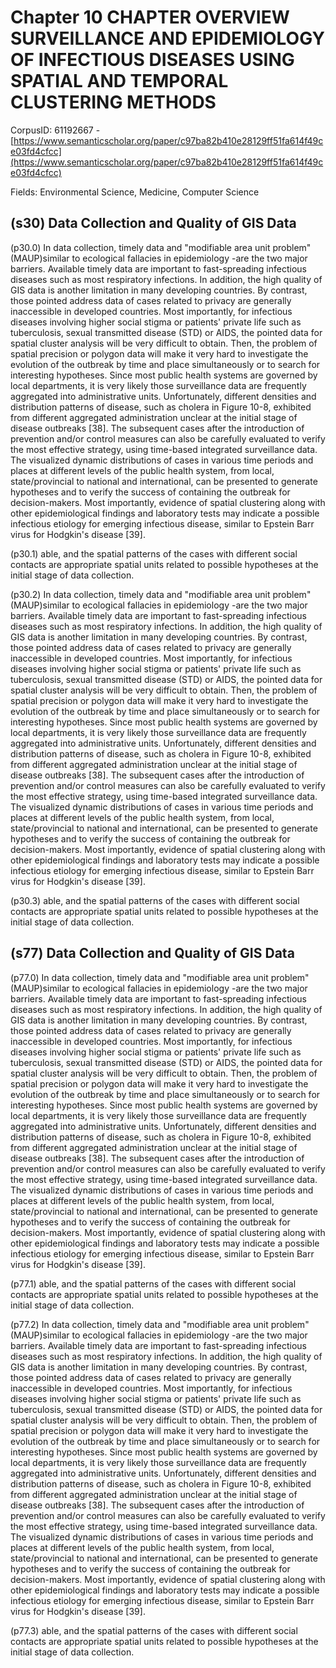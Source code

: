# Chapter 10 CHAPTER OVERVIEW SURVEILLANCE AND EPIDEMIOLOGY OF INFECTIOUS DISEASES USING SPATIAL AND TEMPORAL CLUSTERING METHODS

CorpusID: 61192667 - [https://www.semanticscholar.org/paper/c97ba82b410e28129ff51fa614f49ce03fd4cfcc](https://www.semanticscholar.org/paper/c97ba82b410e28129ff51fa614f49ce03fd4cfcc)

Fields: Environmental Science, Medicine, Computer Science

## (s30) Data Collection and Quality of GIS Data
(p30.0) In data collection, timely data and "modifiable area unit problem" (MAUP)similar to ecological fallacies in epidemiology -are the two major barriers. Available timely data are important to fast-spreading infectious diseases such as most respiratory infections. In addition, the high quality of GIS data is another limitation in many developing countries. By contrast, those pointed address data of cases related to privacy are generally inaccessible in developed countries. Most importantly, for infectious diseases involving higher social stigma or patients' private life such as tuberculosis, sexual transmitted disease (STD) or AIDS, the pointed data for spatial cluster analysis will be very difficult to obtain. Then, the problem of spatial precision or polygon data will make it very hard to investigate the evolution of the outbreak by time and place simultaneously or to search for interesting hypotheses. Since most public health systems are governed by local departments, it is very likely those surveillance data are frequently aggregated into administrative units. Unfortunately, different densities and distribution patterns of disease, such as cholera in Figure 10-8, exhibited from different aggregated administration unclear at the initial stage of disease outbreaks [38]. The subsequent cases after the introduction of prevention and/or control measures can also be carefully evaluated to verify the most effective strategy, using time-based integrated surveillance data. The visualized dynamic distributions of cases in various time periods and places at different levels of the public health system, from local, state/provincial to national and international, can be presented to generate hypotheses and to verify the success of containing the outbreak for decision-makers. Most importantly, evidence of spatial clustering along with other epidemiological findings and laboratory tests may indicate a possible infectious etiology for emerging infectious disease, similar to Epstein Barr virus for Hodgkin's disease [39].

(p30.1) able, and the spatial patterns of the cases with different social contacts are appropriate spatial units related to possible hypotheses at the initial stage of data collection.

(p30.2) In data collection, timely data and "modifiable area unit problem" (MAUP)similar to ecological fallacies in epidemiology -are the two major barriers. Available timely data are important to fast-spreading infectious diseases such as most respiratory infections. In addition, the high quality of GIS data is another limitation in many developing countries. By contrast, those pointed address data of cases related to privacy are generally inaccessible in developed countries. Most importantly, for infectious diseases involving higher social stigma or patients' private life such as tuberculosis, sexual transmitted disease (STD) or AIDS, the pointed data for spatial cluster analysis will be very difficult to obtain. Then, the problem of spatial precision or polygon data will make it very hard to investigate the evolution of the outbreak by time and place simultaneously or to search for interesting hypotheses. Since most public health systems are governed by local departments, it is very likely those surveillance data are frequently aggregated into administrative units. Unfortunately, different densities and distribution patterns of disease, such as cholera in Figure 10-8, exhibited from different aggregated administration unclear at the initial stage of disease outbreaks [38]. The subsequent cases after the introduction of prevention and/or control measures can also be carefully evaluated to verify the most effective strategy, using time-based integrated surveillance data. The visualized dynamic distributions of cases in various time periods and places at different levels of the public health system, from local, state/provincial to national and international, can be presented to generate hypotheses and to verify the success of containing the outbreak for decision-makers. Most importantly, evidence of spatial clustering along with other epidemiological findings and laboratory tests may indicate a possible infectious etiology for emerging infectious disease, similar to Epstein Barr virus for Hodgkin's disease [39].

(p30.3) able, and the spatial patterns of the cases with different social contacts are appropriate spatial units related to possible hypotheses at the initial stage of data collection.
## (s77) Data Collection and Quality of GIS Data
(p77.0) In data collection, timely data and "modifiable area unit problem" (MAUP)similar to ecological fallacies in epidemiology -are the two major barriers. Available timely data are important to fast-spreading infectious diseases such as most respiratory infections. In addition, the high quality of GIS data is another limitation in many developing countries. By contrast, those pointed address data of cases related to privacy are generally inaccessible in developed countries. Most importantly, for infectious diseases involving higher social stigma or patients' private life such as tuberculosis, sexual transmitted disease (STD) or AIDS, the pointed data for spatial cluster analysis will be very difficult to obtain. Then, the problem of spatial precision or polygon data will make it very hard to investigate the evolution of the outbreak by time and place simultaneously or to search for interesting hypotheses. Since most public health systems are governed by local departments, it is very likely those surveillance data are frequently aggregated into administrative units. Unfortunately, different densities and distribution patterns of disease, such as cholera in Figure 10-8, exhibited from different aggregated administration unclear at the initial stage of disease outbreaks [38]. The subsequent cases after the introduction of prevention and/or control measures can also be carefully evaluated to verify the most effective strategy, using time-based integrated surveillance data. The visualized dynamic distributions of cases in various time periods and places at different levels of the public health system, from local, state/provincial to national and international, can be presented to generate hypotheses and to verify the success of containing the outbreak for decision-makers. Most importantly, evidence of spatial clustering along with other epidemiological findings and laboratory tests may indicate a possible infectious etiology for emerging infectious disease, similar to Epstein Barr virus for Hodgkin's disease [39].

(p77.1) able, and the spatial patterns of the cases with different social contacts are appropriate spatial units related to possible hypotheses at the initial stage of data collection.

(p77.2) In data collection, timely data and "modifiable area unit problem" (MAUP)similar to ecological fallacies in epidemiology -are the two major barriers. Available timely data are important to fast-spreading infectious diseases such as most respiratory infections. In addition, the high quality of GIS data is another limitation in many developing countries. By contrast, those pointed address data of cases related to privacy are generally inaccessible in developed countries. Most importantly, for infectious diseases involving higher social stigma or patients' private life such as tuberculosis, sexual transmitted disease (STD) or AIDS, the pointed data for spatial cluster analysis will be very difficult to obtain. Then, the problem of spatial precision or polygon data will make it very hard to investigate the evolution of the outbreak by time and place simultaneously or to search for interesting hypotheses. Since most public health systems are governed by local departments, it is very likely those surveillance data are frequently aggregated into administrative units. Unfortunately, different densities and distribution patterns of disease, such as cholera in Figure 10-8, exhibited from different aggregated administration unclear at the initial stage of disease outbreaks [38]. The subsequent cases after the introduction of prevention and/or control measures can also be carefully evaluated to verify the most effective strategy, using time-based integrated surveillance data. The visualized dynamic distributions of cases in various time periods and places at different levels of the public health system, from local, state/provincial to national and international, can be presented to generate hypotheses and to verify the success of containing the outbreak for decision-makers. Most importantly, evidence of spatial clustering along with other epidemiological findings and laboratory tests may indicate a possible infectious etiology for emerging infectious disease, similar to Epstein Barr virus for Hodgkin's disease [39].

(p77.3) able, and the spatial patterns of the cases with different social contacts are appropriate spatial units related to possible hypotheses at the initial stage of data collection.
